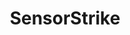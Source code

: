 ---
title: "SensorStrike"
name: "SensorStrike"
one_liner: "Play CS:GO with a phone-gun controller"
tech_stack: [
    "java",
    "android",
    "bluetooth",
    "UI",
    "web",
    "fullstack",
    "frontend",
    "backend",
]
tech: "Java, Android, Bluetooth, Noise Reduction Algos"
start_date: "2017-03-05"
hackathon: "HackUTD 2017"
header_link: "https://devpost.com/software/hack-utd"
github_link: "https://github.com/tytrusty/SensorStrike-hack-UTD"
devpost_link: "https://devpost.com/software/hack-utd"
youtube_embed_link: "https://www.youtube.com/embed/JO4VNabCiHM"
header_image: "https://challengepost-s3-challengepost.netdna-ssl.com/photos/production/software_photos/000/503/282/datas/gallery.jpg"
header_image_alt_txt:
footer_image:
footer_image_alt_txt:
---